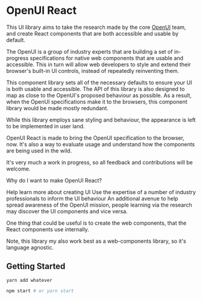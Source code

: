 # OpenUI React

This UI library aims to take the research made by the core [OpenUI](https://open-ui.org/) team, and create React components that are both accessible and usable by default.

The OpenUI is a group of industry experts that are building a set of in-progress specifications for native web components that are usable and accessible. This in turn will allow web developers to style and extend their browser's built-in UI controls, instead of repeatedly reinventing them.

This component library sets all of the necessary defaults to ensure your UI is both usable and accessible. The API of this library is also designed to map as close to the OpenUI's proposed behaviour as possible. As a result, when the OpenUI specifications make it to the browsers, this component library would be made mostly redundant.

While this library employs sane styling and behaviour, the appearance is left to be implemented in user land.

OpenUI React is made to bring the OpenUI specification to the browser, now. It's also a way to evaluate usage and understand how the components are being used in the wild.

It's very much a work in progress, so all feedback and contributions will be welcome.

Why do I want to make OpenUI React?

Help learn more about creating UI
Use the expertise of a number of industry professionals to inform the UI behaviour
An additional avenue to help spread awareness of the OpenUI mission, people learning via the research may discover the UI components and vice versa.

One thing that could be useful is to create the web components, that the React components use internally.

Note, this library my also work best as a web-components library, so it's language agnostic.

## Getting Started

`yarn add whatever`

```bash
npm start # or yarn start
```
